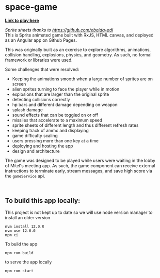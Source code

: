 # space-game

**[Link to play here](https://maclinh.github.io/space-game/)**

*Sprite sheets thanks to https://github.com/obaida-adi*
<br/>
This is Sprite animated game built with RxJS, HTML canvas, and deployed as an Angular app on Github Pages.

This was originally built as an exercise to explore algorithms, animations, collision handling, explosions, physics, and geometry. As such, no formal framework or libraries were used. 

Some challenges that were resolved:

 - Keeping the animations smooth when a large number of sprites are on screen
 - alien sprites turning to face the player while in motion
 - explosions that are larger than the original sprite
 - detecting collisions correctly
 - hp bars and different damage depending on weapon
 - splash damage 
 - sound effects that can be toggled on or off
 - missiles that accelerate to a maximum speed
 - sprite sheets of different length and thus different refresh rates
 - keeping track of ammo and displaying
 - game difficulty scaling
 - users pressing more than one key at a time
 - deploying and hosting the app
 - design and architecture 

The game was designed to be played while users were waiting in the lobby of Mitel's meeting app. As such, the game component can receive external instructions to terminate early, stream messages, and save high score via the `gameService` api.

<br/>

## To build this app locally:

This project is not kept up to date so we will use node version manager to install an older version

    nvm install 12.0.0
    nvm use 12.0.0
    npm ci

To build the app

    npm run build
to serve the app locally

    npm run start

